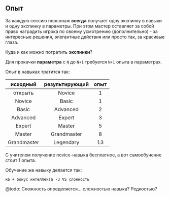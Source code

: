 ## Опыт

За каждую сессию персонаж **всегда** получает одну экспинку в навыки и одну экспинку в параметры. При этом мастер
оставляет за собой право наградить игрока по своему усмотрению (дополнительно) - за интересные решения, элегантные действия или просто так, за красивые глаза.

Куда и как можно потратить **экспинки**?

Для прокачки **параметра** с `N` до `N+1` требуется `N+1` опыта в параметрах.

Опыт в навыках тратится так:

| исходный      | результирующий | опыт      |
|:-------------:|:--------------:|:---------:|
| открыть       | Novice         | 1         |
| Novice        | Basic          | 1         |
| Basic         | Advanced       | 2         |
| Advanced      | Expert         | 3         |
| Expert        | Master         | 5         |
| Master        | Grandmaster    | 8         |
| Grandmaster   | Legendary      | 13        |

С учителем получение novice-навыка бесплатное, а вот самообучение стоит 1 опыта. 

Обучение же навыку делается так:

    к6 + бонус интеллекта -3 VS сложность 

@todo: Сложность определяется... сложностью навыка? Редкостью? 